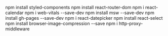 npm install styled-components
npm install react-router-dom
npm i react-calendar
npm i web-vitals --save-dev
npm install msw --save-dev
npm install gh-pages --save-dev
npm i react-datepicker
npm install react-select
npm install browser-image-compression --save
npm i http-proxy-middleware
